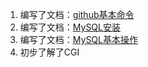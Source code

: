 1. 编写了文档：[github基本命令](github基本命令.md)
2. 编写了文档：[MySQL安装](MySQL安装.md)
3. 编写了文档：[MySQL基本操作](MySQL基本操作.md)
4. 初步了解了CGI

